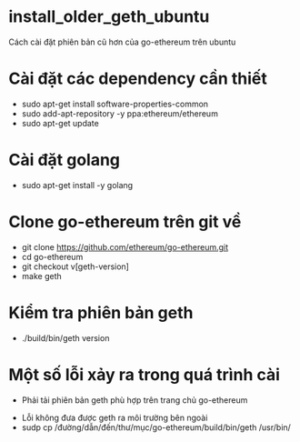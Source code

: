 # install_older_geth_ubuntu
Cách cài đặt phiên bản cũ hơn của go-ethereum trên ubuntu
# Cài đặt các dependency cần thiết
  - sudo apt-get install software-properties-common
  - sudo add-apt-repository -y ppa:ethereum/ethereum
  - sudo apt-get update
# Cài đặt golang
  - sudo apt-get install -y golang
# Clone go-ethereum trên git về
  - git clone https://github.com/ethereum/go-ethereum.git
  - cd go-ethereum
  - git checkout v[geth-version]
  - make geth
# Kiểm tra phiên bản geth
  - ./build/bin/geth version

# Một số lỗi xảy ra trong quá trình cài
  - Phải tải phiên bản geth phù hợp trên trang chủ go-ethereum
  + Lỗi không đưa được geth ra môi trường bên ngoài
  + sudp cp /đường/dẫn/đến/thư/mục/go-ethereum/build/bin/geth /usr/bin/

